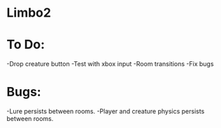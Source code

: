 # Limbo2

# To Do:
  -Drop creature button
  -Test with xbox input
  -Room transitions
  -Fix bugs

# Bugs:
  -Lure persists between rooms.
  -Player and creature physics persists between rooms.
